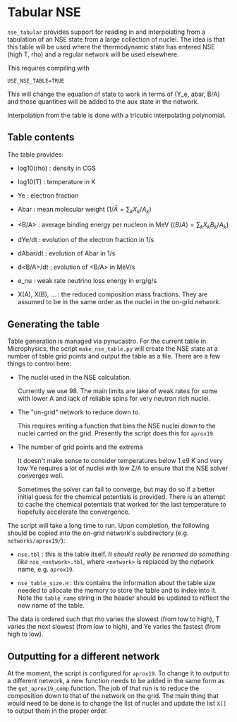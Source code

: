 # Tabular NSE

``nse_tabular`` provides support for reading in and interpolating from
a tabulation of an NSE state from a large collection of nuclei.  The
idea is that this table will be used where the thermodynamic state has
entered NSE (high T, rho) and a regular network will be used
elsewhere.

This requires compiling with

```
USE_NSE_TABLE=TRUE
```

This will change the equation of state to work in terms of (Y_e, abar,
B/A) and those quantities will be added to the aux state in the
network.

Interpolation from the table is done with a tricubic interpolating
polynomial.


## Table contents

The table provides:

* log10(rho) : density in CGS

* log10(T) : temperature in K

* Ye : electron fraction

* Abar : mean molecular weight ($1/\bar{A} = \sum_k X_k / A_k$)

* <B/A> : average binding energy per nucleon in MeV
 ($\langle B/A \rangle = \sum_k X_k B_k / A_k$)

* dYe/dt : evolution of the electron fraction in 1/s

* dAbar/dt : evolution of Abar in 1/s

* d<B/A>/dt : evolution of <B/A> in MeV/s

* e_nu : weak rate neutrino loss energy in erg/g/s

* X(A), X(B), ... : the reduced composition mass fractions.  They are
  assumed to be in the same order as the nuclei in the on-grid network.


## Generating the table

Table generation is managed via pynucastro.  For the current table
in Microphysics, the script `make_nse_table.py` will create the
NSE state at a number of table grid points and output the table
as a file.  There are a few things to control here:

* The nuclei used in the NSE calculation.

  Currently we use 98.  The main limits are lake of weak rates
  for some with lower A and lack of reliable spins for very
  neutron rich nuclei.

* The "on-grid" network to reduce down to.

  This requires writing a function that bins the NSE nuclei down to
  the nuclei carried on the grid.  Presently the script does this for
  `aprox19`.

* The number of grid points and the extrema

  It doesn't make sense to consider temperatures below 1.e9 K and very
  low Ye requires a lot of nuclei with low Z/A to ensure that the NSE
  solver converges well.

  Sometimes the solver can fail to converge, but may do so if a better
  initial guess for the chemical potentials is provided.  There is an
  attempt to cache the chemical potentials that worked for the last
  temperature to hopefully accelerate the convergence.

The script will take a long time to run.  Upon completion, the
following should be copied into the on-grid network's subdirectory
(e.g. `networks/aprox19/`):

* `nse.tbl` : this is the table itself.  *It should really be renamed
  do something like* `nse_<network>.tbl`, where `<network>` is
  replaced by the network name, e.g. `aprox19`.

* `nse_table_size.H` : this contains the information about the table
  size needed to allocate the memory to store the table and to index
  into it.  Note the `table_name` string in the header should be
  updated to reflect the new name of the table.

The data is ordered such that rho varies the slowest (from low to
high), T varies the next slowest (from low to high), and Ye varies the
fastest (from high to low).

## Outputting for a different network

At the moment, the script is configured for ``aprox19``.  To change it
to output to a different network, a new function needs to be added in
the same form as the ``get_aprox19_comp`` function.  The job of that
run is to reduce the composition down to that of the network on the
grid.  The main thing that would need to be done is to change the list
of nuclei and update the list ``X[]`` to output them in the proper
order.
